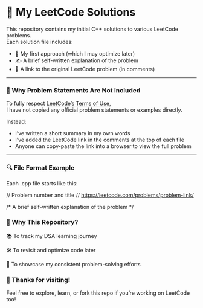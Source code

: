 # 📘 My LeetCode Solutions

This repository contains my initial C++ solutions to various LeetCode problems.  
Each solution file includes:
- 🧠 My first approach (which I may optimize later)
- ✍ A brief self-written explanation of the problem
- 🔗 A link to the original LeetCode problem (in comments)

---

### 🚫 Why Problem Statements Are Not Included

To fully respect [LeetCode’s Terms of Use](https://leetcode.com/terms/),  
I have not copied any official problem statements or examples directly.

Instead:
- I’ve written a short summary in my own words
- I’ve added the LeetCode link in the comments at the top of each file
- Anyone can copy-paste the link into a browser to view the full problem

---

### 🔍 File Format Example

Each .cpp file starts like this:

// Problem number and title
// https://leetcode.com/problems/problem-link/

/*
A brief self-written explanation of the problem
*/

### 🏁 Why This Repository?
📚 To track my DSA learning journey

🛠 To revisit and optimize code later

💼 To showcase my consistent problem-solving efforts

### 🙌 Thanks for visiting!
Feel free to explore, learn, or fork this repo if you’re working on LeetCode too!
